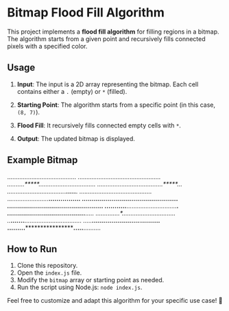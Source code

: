 # Bitmap Flood Fill Algorithm

This project implements a **flood fill algorithm** for filling regions in a bitmap. The algorithm starts from a given point and recursively fills connected pixels with a specified color.

## Usage

1. **Input**: The input is a 2D array representing the bitmap. Each cell contains either a `.` (empty) or `*` (filled).

2. **Starting Point**: The algorithm starts from a specific point (in this case, `(8, 7)`).

3. **Flood Fill**: It recursively fills connected empty cells with `*`.

4. **Output**: The updated bitmap is displayed.

## Example Bitmap

................**********........................
...............*..........*.......................
..........*****............*........*.............
.........*.................*.......*.*....*****...
........*................***......*...*.**.....**.
....****.................*.......*.....*.........*
..**......................*******................*
.*...............................................*
.*...............................................*
*...........****.............................****.
*..........*....*.........................***.....
.*.........*....*.......................**........
..***.......****.......................*..........
.....****......................******..*..........
.........**********************.....****..........

## How to Run

1. Clone this repository.
2. Open the `index.js` file.
3. Modify the `bitmap` array or starting point as needed.
4. Run the script using Node.js: `node index.js`.

Feel free to customize and adapt this algorithm for your specific use case! 🚀
